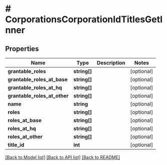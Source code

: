 # # CorporationsCorporationIdTitlesGetInner

## Properties

Name | Type | Description | Notes
------------ | ------------- | ------------- | -------------
**grantable_roles** | **string[]** |  | [optional]
**grantable_roles_at_base** | **string[]** |  | [optional]
**grantable_roles_at_hq** | **string[]** |  | [optional]
**grantable_roles_at_other** | **string[]** |  | [optional]
**name** | **string** |  | [optional]
**roles** | **string[]** |  | [optional]
**roles_at_base** | **string[]** |  | [optional]
**roles_at_hq** | **string[]** |  | [optional]
**roles_at_other** | **string[]** |  | [optional]
**title_id** | **int** |  | [optional]

[[Back to Model list]](../../README.md#models) [[Back to API list]](../../README.md#endpoints) [[Back to README]](../../README.md)
